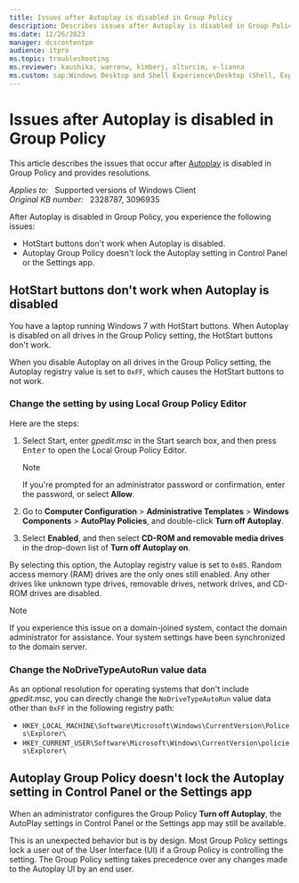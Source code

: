 ```yaml
---
title: Issues after Autoplay is disabled in Group Policy
description: Describes issues after Autoplay is disabled in Group Policy, and provides the resolutions.
ms.date: 12/26/2023
manager: dcscontentpm
audience: itpro
ms.topic: troubleshooting
ms.reviewer: kaushika, warrenw, kimberj, olturcio, v-lianna
ms.custom: sap:Windows Desktop and Shell Experience\Desktop (Shell, Explorer.exe init, themes, colors, icons, recycle bin), csstroubleshoot
---
```

# Issues after Autoplay is disabled in Group Policy

This article describes the issues that occur after [Autoplay](/previous-versions/windows/desktop/legacy/cc144212(v=vs.85)) is disabled in Group Policy and provides resolutions.

_Applies to:_ &nbsp; Supported versions of Windows Client  
_Original KB number:_ &nbsp; 2328787, 3096935

After Autoplay is disabled in Group Policy, you experience the following issues:

- HotStart buttons don't work when Autoplay is disabled.
- Autoplay Group Policy doesn't lock the Autoplay setting in Control Panel or the Settings app.

## HotStart buttons don't work when Autoplay is disabled

You have a laptop running  Windows 7 with HotStart buttons. When Autoplay is disabled on all drives in the Group Policy setting, the HotStart buttons don't work.

When you disable Autoplay on all drives in the Group Policy setting, the Autoplay registry value is set to `0xFF`, which causes the HotStart buttons to not work.

### Change the setting by using Local Group Policy Editor

Here are the steps:

1. Select Start, enter *gpedit.msc* in the Start search box, and then press <kbd>Enter</kbd> to open the Local Group Policy Editor.

    > [!NOTE]
    > If you're prompted for an administrator password or confirmation, enter the password, or select **Allow**.

2. Go to **Computer Configuration** > **Administrative Templates** > **Windows Components** > **AutoPlay Policies**, and double-click **Turn off Autoplay**.
3. Select **Enabled**, and then select **CD-ROM and removable media drives** in the drop-down list of **Turn off Autoplay on**.

By selecting this option, the Autoplay registry value is set to `0xB5`. Random access memory (RAM) drives are the only ones still enabled. Any other drives like unknown type drives, removable drives, network drives, and CD-ROM drives are disabled.

> [!NOTE]
> If you experience this issue on a domain-joined system, contact the domain administrator for assistance. Your system settings have been synchronized to the domain server.

### Change the NoDriveTypeAutoRun value data

As an optional resolution for operating systems that don't include *gpedit.msc*, you can directly change the `NoDriveTypeAutoRun` value data other than `0xFF` in the following registry path:

- `HKEY_LOCAL_MACHINE\Software\Microsoft\Windows\CurrentVersion\Polices\Explorer\`
- `HKEY_CURRENT_USER\Software\Microsoft\Windows\CurrentVersion\policies\Explorer\`

## Autoplay Group Policy doesn't lock the Autoplay setting in Control Panel or the Settings app

When an administrator configures the Group Policy **Turn off Autoplay**, the AutoPlay settings in Control Panel or the Settings app may still be available.

This is an unexpected behavior but is by design. Most Group Policy settings lock a user out of the User Interface (UI) if a Group Policy is controlling the setting. The Group Policy setting takes precedence over any changes made to the Autoplay UI by an end user.
